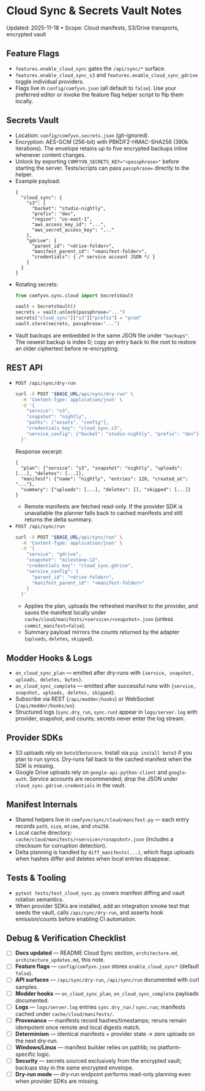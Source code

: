 # Cloud Sync & Secrets Vault Notes

Updated: 2025-11-18 • Scope: Cloud manifests, S3/Drive transports, encrypted vault

## Feature Flags

- `features.enable_cloud_sync` gates the `/api/sync/*` surface.
- `features.enable_cloud_sync_s3` and `features.enable_cloud_sync_gdrive` toggle individual providers.
- Flags live in `config/comfyvn.json` (all default to `false`). Use your preferred editor or invoke the feature flag helper script to flip them locally.

## Secrets Vault

- Location: `config/comfyvn.secrets.json` (git-ignored).
- Encryption: AES-GCM (256-bit) with PBKDF2-HMAC-SHA256 (390k iterations). The envelope retains up to five encrypted backups inline whenever content changes.
- Unlock by exporting `COMFYVN_SECRETS_KEY="<passphrase>"` before starting the server. Tests/scripts can pass `passphrase=` directly to the helper.
- Example payload:
  ```jsonc
  {
    "cloud_sync": {
      "s3": {
        "bucket": "studio-nightly",
        "prefix": "dev",
        "region": "us-east-1",
        "aws_access_key_id": "...",
        "aws_secret_access_key": "..."
      },
      "gdrive": {
        "parent_id": "<drive-folder>",
        "manifest_parent_id": "<manifest-folder>",
        "credentials": { /* service account JSON */ }
      }
    }
  }
  ```
- Rotating secrets:
  ```python
  from comfyvn.sync.cloud import SecretsVault

  vault = SecretsVault()
  secrets = vault.unlock(passphrase="...")
  secrets["cloud_sync"]["s3"]["prefix"] = "prod"
  vault.store(secrets, passphrase="...")
  ```
- Vault backups are embedded in the same JSON file under `"backups"`. The newest backup is index 0; copy an entry back to the root to restore an older ciphertext before re-encrypting.

## REST API

- `POST /api/sync/dry-run`
  ```bash
  curl -X POST "$BASE_URL/api/sync/dry-run" \
    -H 'Content-Type: application/json' \
    -d '{
      "service": "s3",
      "snapshot": "nightly",
      "paths": ["assets", "config"],
      "credentials_key": "cloud_sync.s3",
      "service_config": {"bucket": "studio-nightly", "prefix": "dev"}
    }'
  ```
  Response excerpt:
  ```jsonc
  {
    "plan": {"service": "s3", "snapshot": "nightly", "uploads": [...], "deletes": [...]},
    "manifest": {"name": "nightly", "entries": 128, "created_at": "..."},
    "summary": {"uploads": [...], "deletes": [], "skipped": [...]}
  }
  ```
  - Remote manifests are fetched read-only. If the provider SDK is unavailable the planner falls back to cached manifests and still returns the delta summary.
- `POST /api/sync/run`
  ```bash
  curl -X POST "$BASE_URL/api/sync/run" \
    -H 'Content-Type: application/json' \
    -d '{
      "service": "gdrive",
      "snapshot": "milestone-12",
      "credentials_key": "cloud_sync.gdrive",
      "service_config": {
        "parent_id": "<drive-folder>",
        "manifest_parent_id": "<manifest-folder>"
      }
    }'
  ```
  - Applies the plan, uploads the refreshed manifest to the provider, and saves the manifest locally under `cache/cloud/manifests/<service>/<snapshot>.json` (unless `commit_manifest=false`).
  - Summary payload mirrors the counts returned by the adapter (`uploads`, `deletes`, `skipped`).

## Modder Hooks & Logs

- `on_cloud_sync_plan` — emitted after dry-runs with `{service, snapshot, uploads, deletes, bytes}`.
- `on_cloud_sync_complete` — emitted after successful runs with `{service, snapshot, uploads, deletes, skipped}`.
- Subscribe via REST (`/api/modder/hooks`) or WebSocket (`/api/modder/hooks/ws`).
- Structured logs (`sync.dry_run`, `sync.run`) appear in `logs/server.log` with provider, snapshot, and counts; secrets never enter the log stream.

## Provider SDKs

- S3 uploads rely on `boto3`/`botocore`. Install via `pip install boto3` if you plan to run syncs. Dry-runs fall back to the cached manifest when the SDK is missing.
- Google Drive uploads rely on `google-api-python-client` and `google-auth`. Service accounts are recommended; drop the JSON under `cloud_sync.gdrive.credentials` in the vault.

## Manifest Internals

- Shared helpers live in `comfyvn/sync/cloud/manifest.py` — each entry records `path`, `size`, `mtime`, and `sha256`.
- Local cache directory: `cache/cloud/manifests/<service>/<snapshot>.json` (includes a checksum for corruption detection).
- Delta planning is handled by `diff_manifests(...)`, which flags uploads when hashes differ and deletes when local entries disappear.

## Tests & Tooling

- `pytest tests/test_cloud_sync.py` covers manifest diffing and vault rotation semantics.
- When provider SDKs are installed, add an integration smoke test that seeds the vault, calls `/api/sync/dry-run`, and asserts hook emission/counts before enabling CI automation.

## Debug & Verification Checklist

- [ ] **Docs updated** — README Cloud Sync section, `architecture.md`, `architecture_updates.md`, this note.
- [ ] **Feature flags** — `config/comfyvn.json` stores `enable_cloud_sync*` (default `false`).
- [ ] **API surfaces** — `/api/sync/dry-run`, `/api/sync/run` documented with curl samples.
- [ ] **Modder hooks** — `on_cloud_sync_plan`, `on_cloud_sync_complete` payloads documented.
- [ ] **Logs** — `logs/server.log` entries `sync.dry_run` / `sync.run`; manifests cached under `cache/cloud/manifests/`.
- [ ] **Provenance** — manifests record hashes/timestamps; reruns remain idempotent once remote and local digests match.
- [ ] **Determinism** — identical manifests + provider state → zero uploads on the next dry-run.
- [ ] **Windows/Linux** — manifest builder relies on pathlib; no platform-specific logic.
- [ ] **Security** — secrets sourced exclusively from the encrypted vault; backups stay in the same encrypted envelope.
- [ ] **Dry-run mode** — dry-run endpoint performs read-only planning even when provider SDKs are missing.
